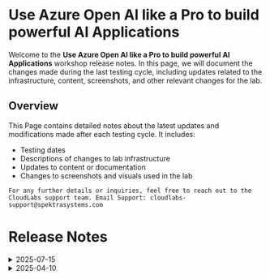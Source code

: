 # Use Azure Open AI like a Pro to build powerful AI Applications

Welcome to the **Use Azure Open AI like a Pro to build powerful AI Applications** workshop release notes. In this page, we will document the changes made during the last testing cycle, including updates related to the infrastructure, content, screenshots, and other relevant changes for the lab.

## Overview

This Page contains detailed notes about the latest updates and modifications made after each testing cycle. It includes:

- Testing dates
- Descriptions of changes to lab infrastructure
- Updates to content or documentation
- Changes to screenshots and visuals used in the lab

`For any further details or inquiries, feel free to reach out to the CloudLabs support team. Email Support: cloudlabs-support@spektrasystems.com`

# Release Notes

<details>
  <summary>2025-07-15</summary>

### Release Date: 2025-07-15

- **Testing Date**: 2025-07-15

## Infrastructure Changes

NA

## Content Changes

- Updated lab guide. Getting started page has been updated as per the new UI changes in the CloudLabs.


## Screenshot Updates

- Screenshots have been updated with clarity.
- Updated lab guide with more screenshots wherever required and with latest UI present in azure portal.

## Testing Notes

- **Testing Date**: 2025-07-15
- **Tested Features**: Inline validations, latest UI changes, functionality of the lab, Cloudlabs VM shadow.
- **Issues Found**: Faced issue in Exercise 1 Task 1- B, fixed it and made required changes in the lab guide.
- **Resolved Issues**: Faced issue in Exercise 1 Task 1- B, fixed it and made required changes in the lab guide.
---
</details>

<details>
  <summary>2025-04-10</summary>

## Infrastructure Changes

NA

## Content Changes

- **Minor Changes**: Minor UI Changes and instructions updated.
  
## Screenshot Updates

- **Change**: The screenshots are up to date with the major and minor content updates mentioned above.

## Testing Notes

- **Testing Date**: 2025-04-10
- **Resolved Issues**: NA
---
</details>

